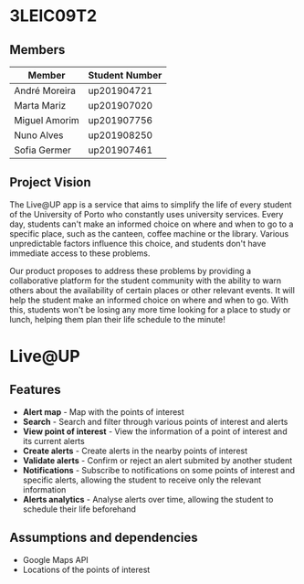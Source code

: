 # 3LEIC09T2

## Members

| **Member** | **Student Number**|
|-|-|
| André Moreira | up201904721 |
| Marta Mariz | up201907020 |
| Miguel Amorim | up201907756 |
| Nuno Alves | up201908250 |
| Sofia Germer | up201907461 | 

## Project Vision

The Live@UP app is a service that aims to simplify the life of every student of the University of Porto who constantly uses university services. Every day, students can't make an informed choice on where and when to go to a specific place, such as the canteen, coffee machine or the library. Various unpredictable factors influence this choice, and students don't have immediate access to these problems. 

Our product proposes to address these problems by providing a collaborative platform for the student community with the ability to warn others about the availability of certain places or other relevant events. It will help the student make an informed choice on where and when to go. With this, students won't be losing any more time looking for a place to study or lunch, helping them plan their life schedule to the minute!


# Live@UP

## Features

- **Alert map** - Map with the points of interest
- **Search** - Search and filter through various points of interest and alerts
- **View point of interest** - View the information of a point of interest and its current alerts
- **Create alerts** - Create alerts in the nearby points of interest
- **Validate alerts** - Confirm or reject an alert submited by another student
- **Notifications** - Subscribe to notifications on some points of interest and specific alerts, allowing the student to receive only the relevant information
- **Alerts analytics** - Analyse alerts over time, allowing the student to schedule their life beforehand


## Assumptions and dependencies

- Google Maps API
- Locations of the points of interest
